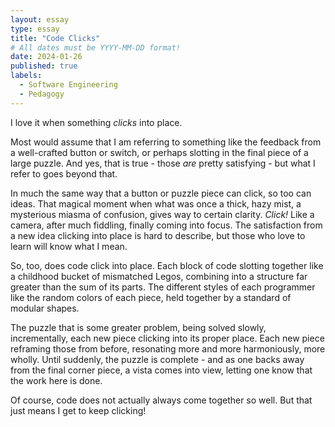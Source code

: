 ```yaml
---
layout: essay
type: essay
title: "Code Clicks"
# All dates must be YYYY-MM-DD format!
date: 2024-01-26
published: true
labels:
  - Software Engineering
  - Pedagogy
---
```

I love it when something *clicks* into place.

Most would assume that I am referring to something like the feedback from a well-crafted button or switch, or perhaps slotting in the final piece of a large puzzle. And yes, that is true - those *are* pretty satisfying - but what I refer to goes beyond that.

In much the same way that a button or puzzle piece can click, so too can ideas. That magical moment when what was once a thick, hazy mist, a mysterious miasma of confusion, gives way to certain clarity. *Click!* Like a camera, after much fiddling, finally coming into focus. The satisfaction from a new idea clicking into place is hard to describe, but those who love to learn will know what I mean. 

So, too, does code click into place. Each block of code slotting together like a childhood bucket of mismatched Legos, combining into a structure far greater than the sum of its parts. The different styles of each programmer like the random colors of each piece, held together by a standard of modular shapes. 

The puzzle that is some greater problem, being solved slowly, incrementally, each new piece clicking into its proper place. Each new piece reframing those from before, resonating more and more harmoniously, more wholly. Until suddenly, the puzzle is complete - and as one backs away from the final corner piece, a vista comes into view, letting one know that the work here is done.

Of course, code does not actually always come together so well. But that just means I get to keep clicking!
